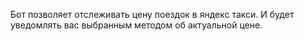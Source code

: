 Бот позволяет отслеживать цену поездок в яндекс такси. И будет уведомлять вас выбранным методом об актуальной цене.
